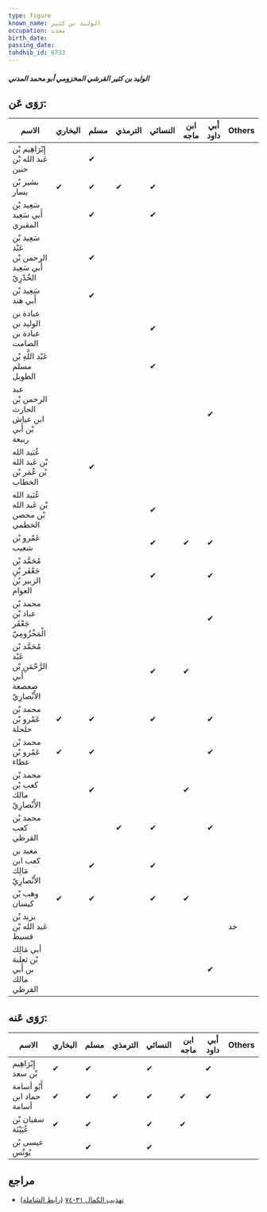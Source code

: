 ```yaml
---
type: figure
known_name: الوليد بن كثير
occupation: محدث
birth_date:
passing_date:
tahdhib_id: 6733
---
```

##### الوليد بن كثير القرشي المخزومي أبو محمد المدني

## رَوَى عَن:
| الاسم                                                      | البخاري | مسلم | الترمذي | النسائي | ابن ماجه | أبي داود | Others |
| ---------------------------------------------------------- | ------- | ---- | ------- | ------- | -------- | -------- | ------ |
| إِبْرَاهِيم بْن عَبد الله بْن حنين                         |         | ✔    |         |         |          |          |        |
| بشير بْن يسار                                              | ✔       | ✔    | ✔       | ✔       |          |          |        |
| سَعِيد بْن أَبي سَعِيد المقبري                             |         | ✔    |         | ✔       |          |          |        |
| سَعِيد بْن عَبْد الرحمن بْن أَبي سَعِيد الخُدْرِيّ         |         | ✔    |         |         |          |          |        |
| سَعِيد بْن أَبي هند                                        |         | ✔    |         |         |          |          |        |
| عبادة بن الوليد بن عبادة بن الصامت                         |         |      |         | ✔       |          |          |        |
| عَبْد اللَّهِ بْن مسلم الطويل                              |         |      |         | ✔       |          |          |        |
| عبد الرحمن بْن الحارث ابن عياش بْن أَبي ربيعة              |         |      |         |         |          | ✔        |        |
| عُبَيد الله بْن عَبد الله بْن عُمَر بْن الخطاب             |         | ✔    |         |         |          |          |        |
| عُبَيد الله بْن عَبد الله بْن محصن الخطمي                  |         |      |         | ✔       |          |          |        |
| عَمْرو بْن شعيب                                            |         |      |         | ✔       | ✔        | ✔        |        |
| مُحَمَّد بْن جَعْفَر بْنِ الزبير بْن العوام                |         |      |         | ✔       |          | ✔        |        |
| محمد بْن عباد بْن جَعْفَر الْمَخْزُومِيّ                   |         |      |         |         |          | ✔        |        |
| مُحَمَّد بْن عَبْد الرَّحْمَنِ بْن أَبي صعصعة الأَنْصارِيّ |         |      |         | ✔       | ✔        |          |        |
| محمد بْن عَمْرو بْن حلحلة                                  | ✔       | ✔    |         | ✔       |          | ✔        |        |
| محمد بْن عَمْرو بْن عطاء                                   | ✔       | ✔    |         |         |          | ✔        |        |
| محمد بْن كعب بْن مالك الأَنْصارِيّ                         |         | ✔    |         |         | ✔        |          |        |
| محمد بْن كعب القرظي                                        |         |      | ✔       | ✔       |          | ✔        |        |
| معبد بن كعب ابن مَالِك الأَنْصارِيّ                        |         | ✔    |         | ✔       |          |          |        |
| وهب بْن كيسان                                              | ✔       | ✔    |         | ✔       | ✔        |          |        |
| يزيد بْن عَبد الله بْن قسيط                                |         |      |         |         |          |          | خد     |
| أبي مَالِك بْن ثعلبة بن أَبي مالك القرظي                   |         |      |         |         |          | ✔        |        |
## رَوَى عَنه:
| الاسم                      | البخاري | مسلم | الترمذي | النسائي | ابن ماجه | أبي داود | Others |
| -------------------------- | ------- | ---- | ------- | ------- | -------- | -------- | ------ |
| إِبْرَاهِيم بْن سعد        | ✔       | ✔    |         | ✔       |          | ✔        |        |
| أَبُو أسامة حماد ابن أسامة | ✔       | ✔    | ✔       | ✔       | ✔        | ✔        |        |
| سفيان بْن عُيَيْنَة        | ✔       | ✔    |         | ✔       | ✔        |          |        |
| عيسى بْن يُونُس            |         | ✔    |         | ✔       |          |          |        |
## مراجع
- [تهذيب الكمال ٣١-٧٤](obsidian://open?vault=Tahdhib-al-Kamal&file=Figures/٦٧٣٣-الوليد%20بن%20كثير%20القرشي%20المخزومي%20أبو%20محمد%20المدني) ([رابط الشاملة](https://shamela.ws/book/3722/16622))